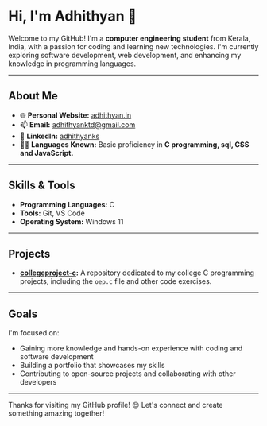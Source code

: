 # Hi, I'm Adhithyan 👋

Welcome to my GitHub! I'm a **computer engineering student** from Kerala, India, with a passion for coding and learning new technologies. I'm currently exploring software development, web development, and enhancing my knowledge in programming languages.

---

## About Me
- 🌐 **Personal Website:** [adhithyan.in](http://adhithyan.in)
- 📫 **Email:** [adhithyanktd@gmail.com](mailto:adhithyanktd@gmail.com)
- 💼 **LinkedIn:** [adhithyanks](https://www.linkedin.com/in/adhithyanks/)
- 👨‍💻 **Languages Known:** Basic proficiency in **C programming, sql, CSS and JavaScript.**

---

## Skills & Tools
- **Programming Languages:** C
- **Tools:** Git, VS Code
- **Operating System:** Windows 11

---

## Projects
- **[collegeproject-c](https://github.com/adhithyan-ks/collegeproject-c):** A repository dedicated to my college C programming projects, including the `oep.c` file and other code exercises.

---

## Goals
I'm focused on:
- Gaining more knowledge and hands-on experience with coding and software development
- Building a portfolio that showcases my skills
- Contributing to open-source projects and collaborating with other developers

---

Thanks for visiting my GitHub profile! 😊 Let's connect and create something amazing together!
